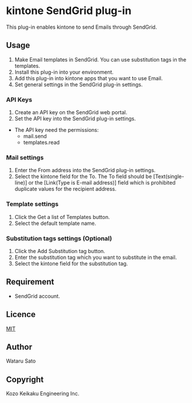 kintone SendGrid plug-in
====

This plug-in enables kintone to send Emails through SendGrid.

## Usage
1. Make Email templates in SendGrid. You can use substitution tags in the templates.
2. Install this plug-in into your environment.
3. Add this plug-in into kintone apps that you want to use Email.
4. Set general settings in the SendGrid plug-in settings.

### API Keys
1. Create an API key on the SendGrid web portal.
2. Set the API key into the SendGrid plug-in settings.
  - The API key need the permissions:
    - mail.send
    - templates.read

### Mail settings
1. Enter the From address into the SendGrid plug-in settings.
2. Select the kintone field for the To. The To field should be [Text(single-line)] or the [Link(Type is E-mail address)] field which is prohibited duplicate values for the recipient address.

### Template settings
1. Click the Get a list of Templates button.
2. Select the default template name.

### Substitution tags settings (Optional)
1. Click the Add Substitution tag button.
2. Enter the substitution tag which you want to substitute in the email.
3. Select the kintone field for the substitution tag.

## Requirement
* SendGrid account.

## Licence

[MIT](https://github.com/SendGridJP/kintone-sendgrid-plugin/blob/master/LICENSE.txt)

## Author
Wataru Sato

## Copyright
Kozo Keikaku Engineering Inc.
